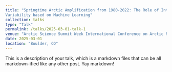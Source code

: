 ```yaml
---
title: "Springtime Arctic Amplification from 1980-2022: The Role of Internal
Variability based on Machine Learning"
collection: talks
type: "Talk"
permalink: /talks/2025-03-01-talk-1
venue: "Arctic Science Summit Week International Conference on Arctic Research Planning IV"
date: 2025-03-01
location: "Boulder, CO"
---
```


This is a description of your talk, which is a markdown files that can be all markdown-ified like any other post. Yay markdown!
